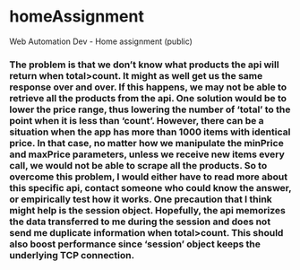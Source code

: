 # homeAssignment
Web Automation Dev - Home assignment (public)

### The problem is that we don’t know what products the api will return when total>count. It might as well get us the same response over and over. If this happens, we may not be able to retrieve all the products from the api. One solution would be to lower the price range, thus lowering the number of ‘total’ to the point when it is less than ‘count’. However, there can be a situation when the app has  more than 1000 items with identical price. In that case, no matter how we manipulate the minPrice and maxPrice parameters, unless we receive new items every call, we would not be able to scrape all the products. So to overcome this problem, I would either have to read more about this specific api, contact someone who could know the answer, or empirically test how it works. One precaution that I think might help is the session object. Hopefully, the api memorizes the data transferred to me during the session and does not send me duplicate information when total>count. This should also boost performance since ‘session’ object keeps the underlying TCP connection.
